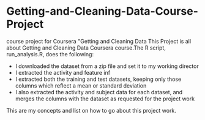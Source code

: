 # Getting-and-Cleaning-Data-Course-Project
course project for Coursera "Getting and Cleaning Data
This Project is all about  Getting and Cleaning Data Coursera course.The R script, run_analysis.R, does the following:

 * I downloaded the dataset from a zip file and set it to my working director
 * I extracted  the activity and feature inf
 * I extracted both the training and test datasets, keeping only those columns which reflect    a mean or standard deviation
 * I  also extracted  the activity and subject data for each dataset, and merges the columns    with the dataset as requested for the project work



This are my concepts and list on how to go about this project work.






